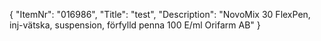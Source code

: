 {
  "ItemNr": "016986",
  "Title": "test",
  "Description": "NovoMix 30 FlexPen, inj-vätska, suspension, förfylld penna 100 E/ml Orifarm AB"
}